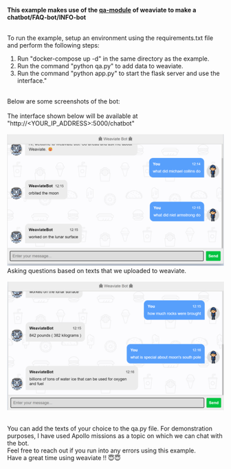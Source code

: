 **This example makes use of the [qa-module](https://weaviate.io/developers/weaviate/v1.11.0/reader-generator-modules/qna-transformers.html) of weaviate to make a chatbot/FAQ-bot/INFO-bot** <br><br>

To run the example, setup an environment using the requirements.txt file and perform the following steps:<br>
1. Run "docker-compose up -d" in the same directory as the example.<br>
2. Run the command "python qa.py" to add data to weaviate.<br>
3. Run the command "python app.py" to start the flask server and use the interface."<br><br>

Below are some screenshots of the bot:<br><br>
The interface shown below will be available at "http://<YOUR_IP_ADDRESS>:5000/chatbot"<br><br>
![image](nm.png)Asking questions based on texts that we uploaded to weaviate.<br><br>
![image](ms.png)<br><br>

You can add the texts of your choice to the qa.py file. For demonstration purposes, I have used Apollo missions as a topic on which we can chat with the bot.<br>
Feel free to reach out if you run into any errors using this example.<br>
Have a great time using weaviate !! 😇😇